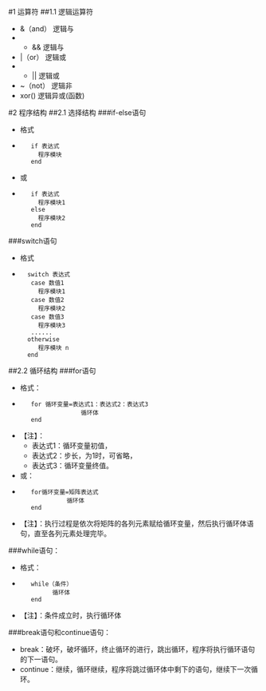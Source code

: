#1 运算符
##1.1 逻辑运算符
* &（and） 逻辑与
* * && 逻辑与
* |（or） 逻辑或
* * || 逻辑或
* ~（not） 逻辑非
* xor() 逻辑异或(函数)

#2 程序结构
##2.1 选择结构
###if-else语句
* 格式
* 
	     if 表达式
	       程序模块
	     end
* 或
* 
	     if 表达式
	       程序模块1
	     else
	       程序模块2
	     end
###switch语句
* 格式
* 
		switch 表达式
	     case 数值1
	       程序模块1
	     case 数值2
	       程序模块2
	     case 数值3
	       程序模块3
	     ......
	    otherwise
	       程序模块 n
	    end

##2.2 循环结构
###for语句
* 格式：
* 
	     for 循环变量=表达式1：表达式2：表达式3
	                   循环体
	     end
* 【注】：
	* 表达式1：循环变量初值，
	* 表达式2：步长，为1时，可省略，
	* 表达式3：循环变量终值。
* 或：
* 
	     for循环变量=矩阵表达式
	               循环体
	     end
* 【注】：执行过程是依次将矩阵的各列元素赋给循环变量，然后执行循环体语句，直至各列元素处理完毕。

###while语句：
* 格式：
* 
	     while（条件）
	           循环体
	     end
* 【注】：条件成立时，执行循环体

###break语句和continue语句：
* break：破坏，破坏循环，终止循环的进行，跳出循环，程序将执行循环语句的下一语句。
* continue：继续，循环继续，程序将跳过循环体中剩下的语句，继续下一次循环。

